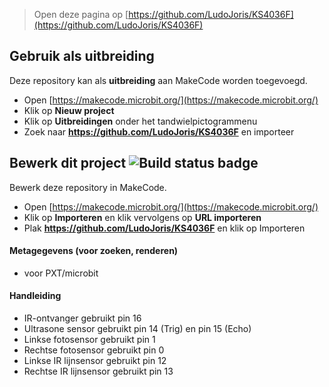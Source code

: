 > Open deze pagina op [https://github.com/LudoJoris/KS4036F](https://github.com/LudoJoris/KS4036F)
> 
## Gebruik als uitbreiding

Deze repository kan als **uitbreiding** aan MakeCode worden toegevoegd.

* Open [https://makecode.microbit.org/](https://makecode.microbit.org/)
* Klik op **Nieuw project**
* Klik op **Uitbreidingen** onder het tandwielpictogrammenu
* Zoek naar **https://github.com/LudoJoris/KS4036F** en importeer

## Bewerk dit project ![Build status badge](https://github.com/mworkfun/pxt-k-bit/workflows/MakeCode/badge.svg)

Bewerk deze repository in MakeCode.

* Open [https://makecode.microbit.org/](https://makecode.microbit.org/)
* Klik op **Importeren** en klik vervolgens op **URL importeren**
* Plak **https://github.com/LudoJoris/KS4036F** en klik op Importeren

#### Metagegevens (voor zoeken, renderen)

* voor PXT/microbit
<script src="https://makecode.com/gh-pages-embed.js"></script><script>makeCodeRender("{{ site.makecode.home_url }}", "{{ site.github.owner_name }}/{{ site.github.repository_name }}");</script>

#### Handleiding

* IR-ontvanger gebruikt pin 16
* Ultrasone sensor gebruikt pin 14 (Trig) en pin 15 (Echo)
* Linkse fotosensor gebruikt pin 1
* Rechtse fotosensor gebruikt pin 0
* Linkse IR lijnsensor gebruikt pin 12
* Rechtse IR lijnsensor gebruikt pin 13
